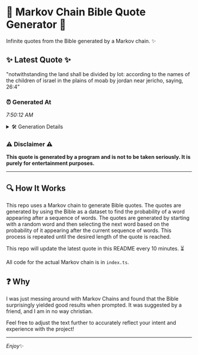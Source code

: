 # 📖 Markov Chain Bible Quote Generator 📖

Infinite quotes from the Bible generated by a Markov chain. ✨

## ✨ Latest Quote ✨
"notwithstanding the land shall be divided by lot: according to the names of the children of israel in the plains of moab by jordan near jericho, saying, 26:4"

### ⏰ Generated At
*7:50:12 AM*

<details>
    <summary>🛠️ Generation Details</summary>
    <p>
        <strong>🌱 Seed:</strong> notwithstanding<br>
        <strong>🔄 Iterations:</strong> 27<br>
        <strong>📜 Context History:</strong><br>[ notwithstanding ]: the<br>[ notwithstanding, the ]: land<br>[ notwithstanding, the, land ]: shall<br>[ notwithstanding, the, land, shall ]: be<br>[ notwithstanding, the, land, shall, be ]: divided<br>[ notwithstanding, the, land, shall, be, divided ]: by<br>[ the, land, shall, be, divided, by ]: lot:<br>[ land, shall, be, divided, by, lot: ]: according<br>[ shall, be, divided, by, lot:, according ]: to<br>[ be, divided, by, lot:, according, to ]: the<br>[ divided, by, lot:, according, to, the ]: names<br>[ by, lot:, according, to, the, names ]: of<br>[ lot:, according, to, the, names, of ]: the<br>[ according, to, the, names, of, the ]: children<br>[ to, the, names, of, the, children ]: of<br>[ the, names, of, the, children, of ]: israel<br>[ names, of, the, children, of, israel ]: in<br>[ of, the, children, of, israel, in ]: the<br>[ the, children, of, israel, in, the ]: plains<br>[ children, of, israel, in, the, plains ]: of<br>[ of, israel, in, the, plains, of ]: moab<br>[ israel, in, the, plains, of, moab ]: by<br>[ in, the, plains, of, moab, by ]: jordan<br>[ the, plains, of, moab, by, jordan ]: near<br>[ plains, of, moab, by, jordan, near ]: jericho,<br>[ of, moab, by, jordan, near, jericho, ]: saying,<br>[ moab, by, jordan, near, jericho,, saying, ]: 26:4<br>
    </p>
</details>

### ⚠️ Disclaimer ⚠️
**This quote is generated by a program and is not to be taken seriously. It is purely for entertainment purposes.**

---

## 🔍 How It Works

This repo uses a Markov chain to generate Bible quotes. The quotes are generated by using the Bible as a dataset to find the probability of a word appearing after a sequence of words. The quotes are generated by starting with a random word and then selecting the next word based on the probability of it appearing after the current sequence of words. This process is repeated until the desired length of the quote is reached.

This repo will update the latest quote in this README every 10 minutes. ⏳

All code for the actual Markov chain is in `index.ts`.

## ❓ Why

I was just messing around with Markov Chains and found that the Bible surprisingly yielded good results when prompted. 
It was suggested by a friend, and I am in no way christian.

Feel free to adjust the text further to accurately reflect your intent and experience with the project!

---

*Enjoy*✨
